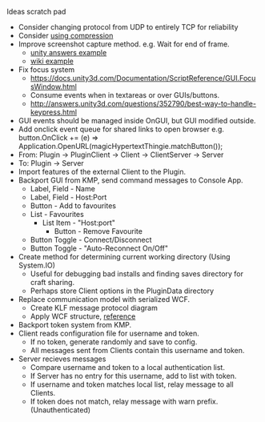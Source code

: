 Ideas scratch pad

* Consider changing protocol from UDP to entirely TCP for reliability
* Consider [using compression](https://github.com/mono/mono/tree/master/mcs/class/System/System.IO.Compression)
* Improve screenshot capture method.  e.g. Wait for end of frame.
  * [unity answers example](http://answers.unity3d.com/questions/22954/how-to-save-a-picture-take-screenshot-from-a-camer.html)
  * [wiki example](http://wiki.unity3d.com/index.php/ScreenCapture)
* Fix focus system
  * https://docs.unity3d.com/Documentation/ScriptReference/GUI.FocusWindow.html
  * Consume events when in textareas or over GUIs/buttons.
  * http://answers.unity3d.com/questions/352790/best-way-to-handle-keypress.html
* GUI events should be managed inside OnGUI, but GUI modified outside.
* Add onclick event queue for shared links to open browser e.g.
      button.OnClick += (e) => Application.OpenURL(magicHypertextThingie.matchButton());
* From:  Plugin -> PluginClient -> Client -> ClientServer -> Server
* To:  Plugin -> Server
* Import features of the external Client to the Plugin.
* Backport GUI from KMP, send command messages to Console App.
  * Label, Field - Name
  * Label, Field - Host:Port
  * Button - Add to favourites
  * List - Favourites
    * List Item - "Host:port"
      * Button - Remove Favourite
  * Button Toggle - Connect/Disconnect
  * Button Toggle - "Auto-Reconnect On/Off"
* Create method for determining current working directory (Using System.IO)
  * Useful for debugging bad installs and finding saves directory for craft sharing.
  * Perhaps store Client options in the PluginData directory
* Replace communication model with serialized WCF.
  * Create KLF message protocol diagram
  * Apply WCF structure, [reference](http://tech.pro/tutorial/855/wcf-tutorial-basic-interprocess-communication)
* Backport token system from KMP.
* Client reads configuration file for username and token.
  * If no token, generate randomly and save to config.
  * All messages sent from Clients contain this username and token.
* Server recieves messages
  * Compare username and token to a local authentication list.
  * If Server has no entry for this username, add to list with token.
  * If username and token matches local list, relay message to all Clients.
  * If token does not match, relay message with warn prefix. (Unauthenticated)

